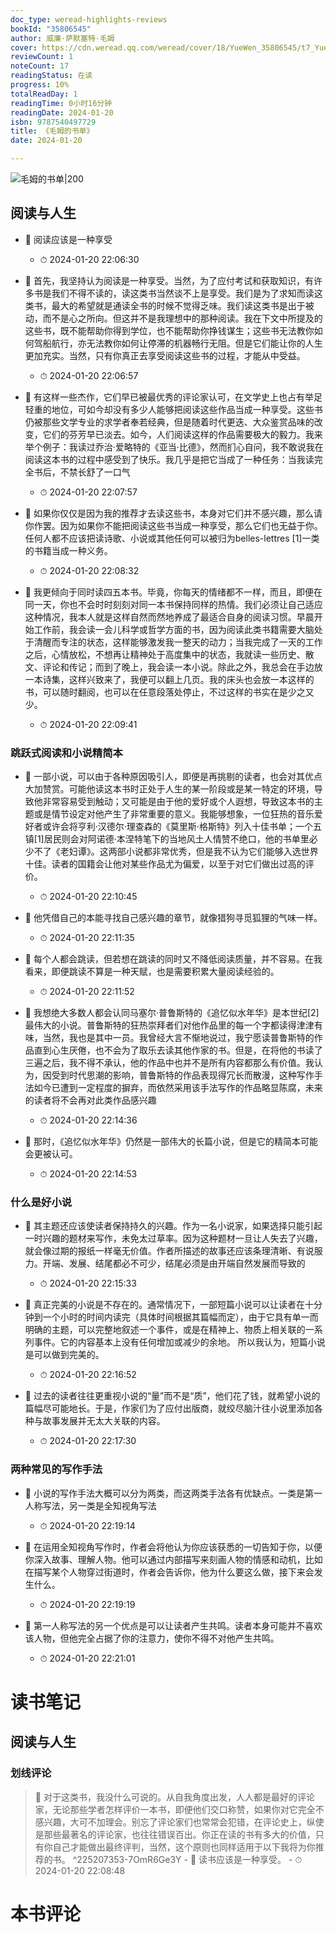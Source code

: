 ```yaml
---
doc_type: weread-highlights-reviews
bookId: "35806545"
author: 威廉·萨默塞特·毛姆
cover: https://cdn.weread.qq.com/weread/cover/18/YueWen_35806545/t7_YueWen_35806545.jpg
reviewCount: 1
noteCount: 17
readingStatus: 在读
progress: 10%
totalReadDay: 1
readingTime: 0小时16分钟
readingDate: 2024-01-20
isbn: 9787540497729
title: 《毛姆的书单》
date: 2024-01-20

---
```


![ 毛姆的书单|200](https://cdn.weread.qq.com/weread/cover/18/YueWen_35806545/t7_YueWen_35806545.jpg)


## 阅读与人生


- 📌 阅读应该是一种享受 
    - ⏱ 2024-01-20 22:06:30 

- 📌 首先，我坚持认为阅读是一种享受。当然，为了应付考试和获取知识，有许多书是我们不得不读的，读这类书当然谈不上是享受。我们是为了求知而读这类书，最大的希望就是通读全书的时候不觉得乏味。我们读这类书是出于被动，而不是心之所向。但这并不是我理想中的那种阅读。我在下文中所提及的这些书，既不能帮助你得到学位，也不能帮助你挣钱谋生；这些书无法教你如何驾船航行，亦无法教你如何让停滞的机器畅行无阻。但是它们能让你的人生更加充实。当然，只有你真正去享受阅读这些书的过程，才能从中受益。 
    - ⏱ 2024-01-20 22:06:57 

- 📌 有这样一些杰作，它们早已被最优秀的评论家认可，在文学史上也占有举足轻重的地位，可如今却没有多少人能够把阅读这些作品当成一种享受。这些书仍被那些文学专业的求学者奉若经典，但是随着时代更迭、大众鉴赏品味的改变，它们的芬芳早已淡去。如今，人们阅读这样的作品需要极大的毅力。我来举个例子：我读过乔治·爱略特的《亚当·比德》，然而扪心自问，我不敢说我在阅读这本书的过程中感受到了快乐。我几乎是把它当成了一种任务：当我读完全书后，不禁长舒了一口气 
    - ⏱ 2024-01-20 22:07:57 
 

- 📌 如果你仅仅是因为我的推荐才去读这些书，本身对它们并不感兴趣，那么请你作罢。因为如果你不能把阅读这些书当成一种享受，那么它们也无益于你。任何人都不应该把读诗歌、小说或其他任何可以被归为belles-lettres [1]一类的书籍当成一种义务。 
    - ⏱ 2024-01-20 22:08:32 

- 📌 我更倾向于同时读四五本书。毕竟，你每天的情绪都不一样，而且，即便在同一天，你也不会时时刻刻对同一本书保持同样的热情。我们必须让自己适应这种情况，我本人就是这样自然而然地养成了最适合自身的阅读习惯。早晨开始工作前，我会读一会儿科学或哲学方面的书，因为阅读此类书籍需要大脑处于清醒而专注的状态，这样能够激发我一整天的动力；当我完成了一天的工作之后，心情放松，不想再让精神处于高度集中的状态，我就读一些历史、散文、评论和传记；而到了晚上，我会读一本小说。除此之外，我总会在手边放一本诗集，这样兴致来了，我便可以翻上几页。我的床头也会放一本这样的书，可以随时翻阅，也可以在任意段落处停止，不过这样的书实在是少之又少。 
    - ⏱ 2024-01-20 22:09:41 
### 跳跃式阅读和小说精简本


- 📌 一部小说，可以由于各种原因吸引人，即便是再挑剔的读者，也会对其优点大加赞赏。可能他读这本书时正处于人生的某一阶段或是某一特定的环境，导致他非常容易受到触动；又可能是由于他的爱好或个人遐想，导致这本书的主题或是情节设定对他产生了非常重要的意义。我能够想象，一位狂热的音乐爱好者或许会将亨利·汉德尔·理查森的《莫里斯·格斯特》列入十佳书单；一个五镇[1]居民则会对阿诺德·本涅特笔下的当地风土人情赞不绝口，他的书单里必少不了《老妇谭》。这两部小说都非常优秀，但是我不认为它们能够入选世界十佳。读者的国籍会让他对某些作品尤为偏爱，以至于对它们做出过高的评价。 
    - ⏱ 2024-01-20 22:10:45 

- 📌 他凭借自己的本能寻找自己感兴趣的章节，就像猎狗寻觅狐狸的气味一样。 
    - ⏱ 2024-01-20 22:11:35 

- 📌 每个人都会跳读，但若想在跳读的同时又不降低阅读质量，并不容易。在我看来，即便跳读不算是一种天赋，也是需要积累大量阅读经验的。 
    - ⏱ 2024-01-20 22:11:52 

- 📌 我想绝大多数人都会认同马塞尔·普鲁斯特的《追忆似水年华》是本世纪[2]最伟大的小说。普鲁斯特的狂热崇拜者们对他作品里的每一个字都读得津津有味，当然，我也是其中一员。我曾经大言不惭地说过，我宁愿读普鲁斯特的作品直到心生厌倦，也不会为了取乐去读其他作家的书。但是，在将他的书读了三遍之后，我不得不承认，他的作品中也并不是所有内容都那么有价值。我认为，因受到时代思潮的影响，普鲁斯特的作品表现得冗长而散漫，这种写作手法如今已遭到一定程度的摒弃，而依然采用该手法写作的作品略显陈腐，未来的读者将不会再对此类作品感兴趣 
    - ⏱ 2024-01-20 22:14:36 

- 📌 那时，《追忆似水年华》仍然是一部伟大的长篇小说，但是它的精简本可能会更被认可。 
    - ⏱ 2024-01-20 22:14:53 
### 什么是好小说


- 📌 其主题还应该使读者保持持久的兴趣。作为一名小说家，如果选择只能引起一时兴趣的题材来写作，未免太过草率。因为这种题材一旦让人失去了兴趣，就会像过期的报纸一样毫无价值。作者所描述的故事还应该条理清晰、有说服力。开端、发展、结尾都必不可少，结尾必须是由开端自然发展而导致的 
    - ⏱ 2024-01-20 22:15:33 

- 📌 真正完美的小说是不存在的。通常情况下，一部短篇小说可以让读者在十分钟到一个小时的时间内读完（具体时间根据其篇幅而定），由于它具有单一而明确的主题，可以完整地叙述一个事件，或是在精神上、物质上相关联的一系列事件。它的内容基本上没有任何增加或减少的余地。
所以我认为，短篇小说是可以做到完美的。 
    - ⏱ 2024-01-20 22:16:52 

- 📌 过去的读者往往更重视小说的“量”而不是“质”，他们花了钱，就希望小说的篇幅尽可能地长。于是，作家们为了应付出版商，就绞尽脑汁往小说里添加各种与故事发展并无太大关联的内容。 
    - ⏱ 2024-01-20 22:17:30 
### 两种常见的写作手法


- 📌 小说的写作手法大概可以分为两类，而这两类手法各有优缺点。一类是第一人称写法，另一类是全知视角写法 
    - ⏱ 2024-01-20 22:19:14 

- 📌 在运用全知视角写作时，作者会将他认为你应该获悉的一切告知于你，以便你深入故事、理解人物。他可以通过内部描写来刻画人物的情感和动机，比如在描写某个人物穿过街道时，作者会告诉你，他为什么要这么做，接下来会发生什么。 
    - ⏱ 2024-01-20 22:19:19 

- 📌 第一人称写法的另一个优点是可以让读者产生共鸣。读者本身可能并不喜欢该人物，但他完全占据了你的注意力，使你不得不对他产生共鸣。 
    - ⏱ 2024-01-20 22:21:01 

# 读书笔记

## 阅读与人生

### 划线评论
> 📌 对于这类书，我没什么可说的。从自我角度出发，人人都是最好的评论家，无论那些学者怎样评价一本书，即便他们交口称赞，如果你对它完全不感兴趣，大可不加理会。别忘了评论家们也常常会犯错，在评论史上，纵使是那些最著名的评论家，也往往错误百出。你正在读的书有多大的价值，只有你自己才能做出最终评判，当然，这个原则也同样适用于以下我将为你推荐的书。  ^225207353-7OmR6Ge3Y
    - 💭 读书应该是一种享受。
    - ⏱ 2024-01-20 22:08:48
   

# 本书评论
